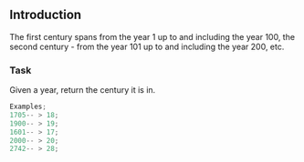 ## Introduction

The first century spans from the year 1 up to and including the year 100, the second century - from the year 101 up to and including the year 200, etc.

### Task

Given a year, return the century it is in.

```ts
Examples;
1705-- > 18;
1900-- > 19;
1601-- > 17;
2000-- > 20;
2742-- > 28;
```

